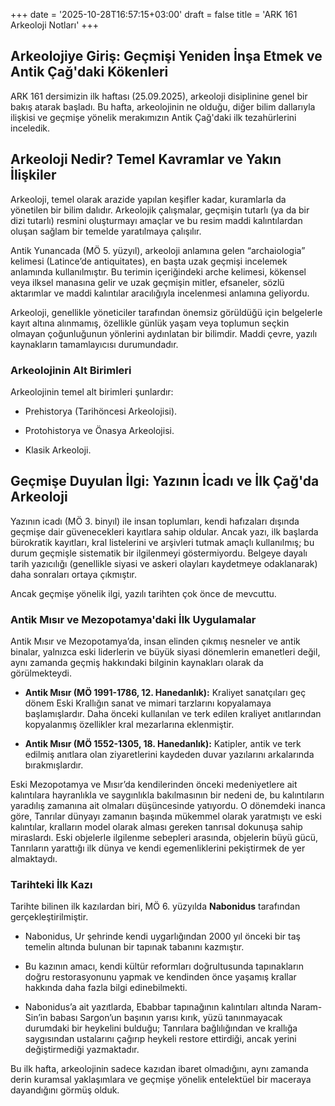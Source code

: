 +++
date = '2025-10-28T16:57:15+03:00'
draft = false
title = 'ARK 161 Arkeoloji Notları'
+++
## Arkeolojiye Giriş: Geçmişi Yeniden İnşa Etmek ve Antik Çağ'daki Kökenleri

ARK 161 dersimizin ilk haftası (25.09.2025), arkeoloji disiplinine genel bir bakış atarak başladı. Bu hafta, arkeolojinin ne olduğu, diğer bilim dallarıyla ilişkisi ve geçmişe yönelik merakımızın Antik Çağ'daki ilk tezahürlerini inceledik.

## Arkeoloji Nedir? Temel Kavramlar ve Yakın İlişkiler

Arkeoloji, temel olarak arazide yapılan keşifler kadar, kuramlarla da yönetilen bir bilim dalıdır. Arkeolojik çalışmalar, geçmişin tutarlı (ya da bir dizi tutarlı) resmini oluşturmayı amaçlar ve bu resim maddi kalıntılardan oluşan sağlam bir temelde yaratılmaya çalışılır.

Antik Yunancada (MÖ 5. yüzyıl), arkeoloji anlamına gelen “archaiologia” kelimesi (Latince’de antiquitates), en başta uzak geçmişi incelemek anlamında kullanılmıştır. Bu terimin içeriğindeki arche kelimesi, kökensel veya ilksel manasına gelir ve uzak geçmişin mitler, efsaneler, sözlü aktarımlar ve maddi kalıntılar aracılığıyla incelenmesi anlamına geliyordu.

Arkeoloji, genellikle yöneticiler tarafından önemsiz görüldüğü için belgelerle kayıt altına alınmamış, özellikle günlük yaşam veya toplumun seçkin olmayan çoğunluğunun yönlerini aydınlatan bir bilimdir. Maddi çevre, yazılı kaynakların tamamlayıcısı durumundadır.

### Arkeolojinin Alt Birimleri

Arkeolojinin temel alt birimleri şunlardır:

- Prehistorya (Tarihöncesi Arkeolojisi).
    
- Protohistorya ve Önasya Arkeolojisi.
    
- Klasik Arkeoloji.
    

## Geçmişe Duyulan İlgi: Yazının İcadı ve İlk Çağ'da Arkeoloji

Yazının icadı (MÖ 3. binyıl) ile insan toplumları, kendi hafızaları dışında geçmişe dair güvenecekleri kayıtlara sahip oldular. Ancak yazı, ilk başlarda bürokratik kayıtları, kral listelerini ve arşivleri tutmak amaçlı kullanılmış; bu durum geçmişle sistematik bir ilgilenmeyi göstermiyordu. Belgeye dayalı tarih yazıcılığı (genellikle siyasi ve askeri olayları kaydetmeye odaklanarak) daha sonraları ortaya çıkmıştır.

Ancak geçmişe yönelik ilgi, yazılı tarihten çok önce de mevcuttu.

### Antik Mısır ve Mezopotamya'daki İlk Uygulamalar

Antik Mısır ve Mezopotamya’da, insan elinden çıkmış nesneler ve antik binalar, yalnızca eski liderlerin ve büyük siyasi dönemlerin emanetleri değil, aynı zamanda geçmiş hakkındaki bilginin kaynakları olarak da görülmekteydi.

- **Antik Mısır (MÖ 1991-1786, 12. Hanedanlık):** Kraliyet sanatçıları geç dönem Eski Krallığın sanat ve mimari tarzlarını kopyalamaya başlamışlardır. Daha önceki kullanılan ve terk edilen kraliyet anıtlarından kopyalanmış özellikler kral mezarlarına eklenmiştir.
    
- **Antik Mısır (MÖ 1552-1305, 18. Hanedanlık):** Katipler, antik ve terk edilmiş anıtlara olan ziyaretlerini kaydeden duvar yazılarını arkalarında bırakmışlardır.
    

Eski Mezopotamya ve Mısır’da kendilerinden önceki medeniyetlere ait kalıntılara hayranlıkla ve saygınlıkla bakılmasının bir nedeni de, bu kalıntıların yaradılış zamanına ait olmaları düşüncesinde yatıyordu. O dönemdeki inanca göre, Tanrılar dünyayı zamanın başında mükemmel olarak yaratmıştı ve eski kalıntılar, kralların model olarak alması gereken tanrısal dokunuşa sahip miraslardı. Eski objelerle ilgilenme sebepleri arasında, objelerin büyü gücü, Tanrıların yarattığı ilk dünya ve kendi egemenliklerini pekiştirmek de yer almaktaydı.

### Tarihteki İlk Kazı

Tarihte bilinen ilk kazılardan biri, MÖ 6. yüzyılda **Nabonidus** tarafından gerçekleştirilmiştir.

- Nabonidus, Ur şehrinde kendi uygarlığından 2000 yıl önceki bir taş temelin altında bulunan bir tapınak tabanını kazmıştır.
    
- Bu kazının amacı, kendi kültür reformları doğrultusunda tapınakların doğru restorasyonunu yapmak ve kendinden önce yaşamış krallar hakkında daha fazla bilgi edinebilmekti.
    
- Nabonidus’a ait yazıtlarda, Ebabbar tapınağının kalıntıları altında Naram-Sin’in babası Sargon’un başının yarısı kırık, yüzü tanınmayacak durumdaki bir heykelini bulduğu; Tanrılara bağlılığından ve krallığa saygısından ustalarını çağırıp heykeli restore ettirdiği, ancak yerini değiştirmediği yazmaktadır.
    

Bu ilk hafta, arkeolojinin sadece kazıdan ibaret olmadığını, aynı zamanda derin kuramsal yaklaşımlara ve geçmişe yönelik entelektüel bir maceraya dayandığını görmüş olduk.